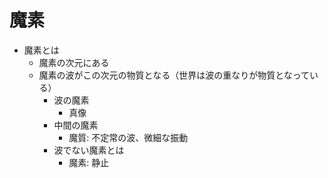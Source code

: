 # 魔素
- 魔素とは
    - 魔素の次元にある
    - 魔素の波がこの次元の物質となる（世界は波の重なりが物質となっている）
      - 波の魔素
        - 真像
      - 中間の魔素
        - 魔質: 不定常の波、微細な振動
      - 波でない魔素とは
        - 魔素: 静止
